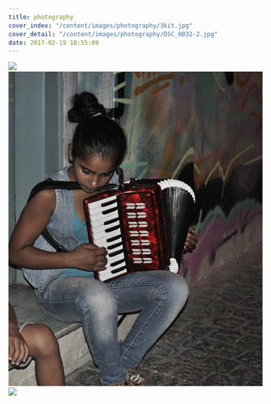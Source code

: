 ```yaml
---
title: photography
cover_index: "/content/images/photography/3kit.jpg"
cover_detail: "/content/images/photography/DSC_0032-2.jpg"
date: 2017-02-19 18:55:09
---
```



<img class="post" src="/content/images/photography/DSC_0005.jpg">

<img class="post" src="/content/images/photography/hello.jpg">

<img class="post" src="/content/images/photography/DSC_0032-2.jpg">

